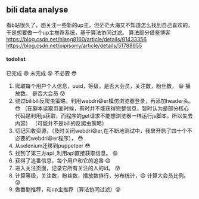 ## bili data analyse

看b站很久了，想关注一些新的up主，但茫茫大海又不知道怎么找到自己喜欢的，于是想要做一个up主推荐系统，基于算法协同过滤。
算法部分借鉴博客
https://blog.csdn.net/hlang8160/article/details/81433356
https://blog.csdn.net/pipisorry/article/details/51788955



#### todolist

已完成 :smile: 未完成 :cold_sweat:  不必要 :flushed:
1. 爬取每个用户个人信息，uuid，等级，是否大会员，关注数，粉丝数， :smile:  播放数。 是否大会员 :cold_sweat: 
1. 绕过bilibili反爬虫策略，利用webdri:smile:er模仿浏览器登录，再添加header头。 :flushed: （在脚本读取页面时候，有时并不能获得完整信息，暂时认为是部分核心代码是利用js获取，而程序的get请求不能想浏览器一样运行js脚本。所以失去内容） （可能并不是bili的反爬虫策略）
1. 切记回收资源，（及时关闭webdri:smile:er,在不断地测试中，我曾开启了四十个不必要的webdri:smile:er程序）， :flushed:
1. 从selenium迁移到puppeteer :flushed:
1. 找到了第三方api ,利用api直接获取信息。 :smile:
1. 获得了追番信息，每个用户和它的追番 :smile: 
1. 进入关注页面，记录它所有关注的人的id。 :cold_sweat:
1. 计算等级，关注数，粉丝数，播放数排行，分布统计，:smile: 计算大会员比例。 :cold_sweat:
1. 做番剧推荐，和up主推荐（算法协同过滤）:cold_sweat:
